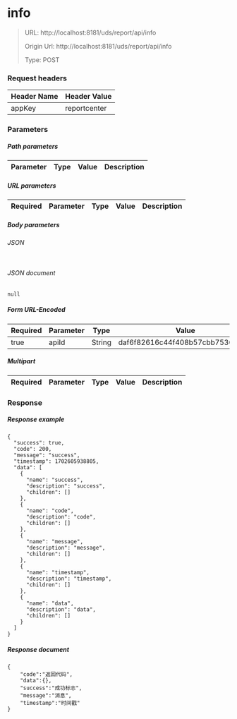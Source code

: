 # info

> URL: http://localhost:8181/uds/report/api/info
>
> Origin Url: http://localhost:8181/uds/report/api/info
>
> Type: POST


### Request headers

|Header Name| Header Value|
|---------|------|
|appKey|reportcenter|

### Parameters

##### Path parameters

| Parameter | Type | Value | Description |
|---------|------|------|------------|


##### URL parameters

|Required| Parameter | Type | Value | Description |
|---------|---------|------|------|------------|


##### Body parameters

###### JSON

```

```

###### JSON document

```
null
```


##### Form URL-Encoded
|Required| Parameter | Type | Value | Description |
|---------|---------|------|------|------------|
|true|apiId|String|daf6f82616c44f408b57cbb75304cafe||


##### Multipart
|Required | Parameter | Type | Value | Description |
|---------|---------|------|------|------------|


### Response

##### Response example

```
{
  "success": true,
  "code": 200,
  "message": "success",
  "timestamp": 1702605938805,
  "data": [
    {
      "name": "success",
      "description": "success",
      "children": []
    },
    {
      "name": "code",
      "description": "code",
      "children": []
    },
    {
      "name": "message",
      "description": "message",
      "children": []
    },
    {
      "name": "timestamp",
      "description": "timestamp",
      "children": []
    },
    {
      "name": "data",
      "description": "data",
      "children": []
    }
  ]
}
```

##### Response document
```
{
	"code":"返回代码",
	"data":{},
	"success":"成功标志",
	"message":"消息",
	"timestamp":"时间戳"
}
```


